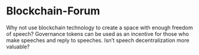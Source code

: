 # Blockchain-Forum
Why not use blockchain technology to create a space with enough freedom of speech? Governance tokens can be used as an incentive for those who make speeches and reply to speeches. Isn’t speech decentralization more valuable?
